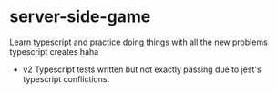 # server-side-game
 Learn typescript and practice doing things with all the new problems typescript creates haha
 
 - v2 Typescript tests written but not exactly passing due to jest's typescript conflictions.  
